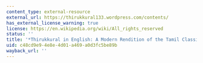 ```yaml
---
content_type: external-resource
external_url: https://thirukkural133.wordpress.com/contents/
has_external_license_warning: true
license: https://en.wikipedia.org/wiki/All_rights_reserved
status: ''
title: '*Thirukkural in English: A Modern Rendition of the Tamil Classic*'
uid: c48cd9e9-4e8e-4d01-a469-a0d3fc5be89b
wayback_url: ''
---
```


